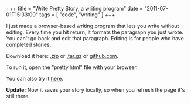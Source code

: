 +++
title = "Write Pretty Story, a writing program"
date = "2011-07-01T15:33:00"
tags = [ "code", "writing" ]
+++

I just made a browser-based writing program that lets you write without
editing. Every time you hit return, it formats the paragraph you just
wrote. You can't go back and edit that paragraph. Editing is for people
who have completed stories.

Download it here:
[.zip](https://github.com/tarmstrong/write_pretty_story/zipball/master)
or
[.tar.gz](https://github.com/tarmstrong/write_pretty_story/tarball/master)
or [github.com](https://github.com/tarmstrong/write_pretty_story).

To run it, open the "pretty.html" file with your browser.

You can also try it
[here](http://tavisharmstrong.com/pretty/pretty.html).

**Update:** Now it saves your story locally, so when you refresh the
page it's still there.
